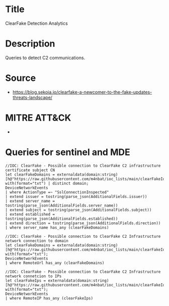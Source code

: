 # Title
ClearFake Detection Analytics

# Description
Queries to detect  C2 communications.

# Source
- https://blog.sekoia.io/clearfake-a-newcomer-to-the-fake-updates-threats-landscape/

# MITRE ATT&CK
-

# Queries for sentinel and MDE

```
//IOC: ClearFake - Possible connection to ClearFake C2 infrastructure certificate subject CN
let clearFakeDomains = externaldata(domain:string)[h@"https://raw.githubusercontent.com/m4nbat/ioc_lists/main/clearFakeIocs.txt"]
with(format="txt") | distinct domain;
DeviceNetworkEvents
| where ActionType =~ "SslConnectionInspected"
| extend issuer = tostring(parse_json(AdditionalFields.issuer))
| extend server_name = tostring(parse_json(AdditionalFields.server_name))
| extend subject = tostring(parse_json(AdditionalFields.subject))
| extend established = tostring(parse_json(AdditionalFields.established))
| extend direction = tostring(parse_json(AdditionalFields.direction))
| where server_name has_any (clearFakeDomains)
```

```
//IOC: ClearFake - Possible connection to ClearFake C2 Infrastructure network connection to domain
let clearFakeDomains = externaldata(domain:string)[h@"https://raw.githubusercontent.com/m4nbat/ioc_lists/main/clearFakeIocs.txt"]
with(format="txt");
DeviceNetworkEvents
| where RemoteUrl has_any (clearFakeDomains)
```

```
//IOC: ClearFake - Possible connection to ClearFake C2 Infrastructure network connetcion to IPs
let clearFakeIps = externaldata(domain:string)[h@"https://raw.githubusercontent.com/m4nbat/ioc_lists/main/clearFakeIocs.txt"]
with(format="txt");
DeviceNetworkEvents
| where RemoteIP has_any (clearFakeIps)
```
